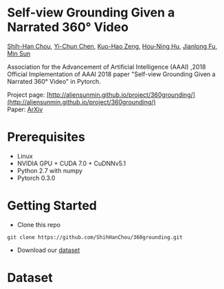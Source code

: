 # Self-view Grounding Given a Narrated 360° Video

[Shih-Han Chou](https://shihhanchou.github.io/), [Yi-Chun Chen](https://chenyichun.github.io/), [Kuo-Hao Zeng](https://kuohaozeng.github.io/), [Hou-Ning Hu](https://eborboihuc.github.io/), [Jianlong Fu](https://www.microsoft.com/en-us/research/people/jianf/), [Min Sun](http://aliensunmin.github.io/)

Association for the Advancement of Artificial Intelligence (AAAI) ,2018  
Official Implementation of AAAI 2018 paper "Self-view Grounding Given a Narrated 360° Video" in Pytorch.

Project page: [http://aliensunmin.github.io/project/360grounding/](http://aliensunmin.github.io/project/360grounding/)  
Paper: [ArXiv](https://arxiv.org/abs/1711.08664)

# Prerequisites
* Linux  
* NVIDIA GPU + CUDA 7.0 + CuDNNv5.1  
* Python 2.7 with numpy  
* Pytorch 0.3.0  

# Getting Started
* Clone this repo
```
git clone https://github.com/ShihHanChou/360grounding.git
```
* Download our [dataset](./Dataset)

# Dataset
